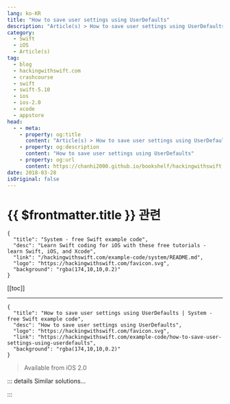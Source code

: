 ```yaml
---
lang: ko-KR
title: "How to save user settings using UserDefaults"
description: "Article(s) > How to save user settings using UserDefaults"
category:
  - Swift
  - iOS
  - Article(s)
tag: 
  - blog
  - hackingwithswift.com
  - crashcourse
  - swift
  - swift-5.10
  - ios
  - ios-2.0
  - xcode
  - appstore
head:
  - - meta:
    - property: og:title
      content: "Article(s) > How to save user settings using UserDefaults"
    - property: og:description
      content: "How to save user settings using UserDefaults"
    - property: og:url
      content: https://chanhi2000.github.io/bookshelf/hackingwithswift.com/example-code/how-to-save-user-settings-using-userdefaults.html
date: 2018-03-28
isOriginal: false
---
```


# {{ $frontmatter.title }} 관련

```component VPCard
{
  "title": "System - free Swift example code",
  "desc": "Learn Swift coding for iOS with these free tutorials - learn Swift, iOS, and Xcode",
  "link": "/hackingwithswift.com/example-code/system/README.md",
  "logo": "https://hackingwithswift.com/favicon.svg",
  "background": "rgba(174,10,10,0.2)"
}
```

[[toc]]

---

```component VPCard
{
  "title": "How to save user settings using UserDefaults | System - free Swift example code",
  "desc": "How to save user settings using UserDefaults",
  "logo": "https://hackingwithswift.com/favicon.svg",
  "link": "https://hackingwithswift.com/example-code/how-to-save-user-settings-using-userdefaults",
  "background": "rgba(174,10,10,0.2)"
}
```

> Available from iOS 2.0

<VidStack src="youtube/HxVOahmfwz0" />

<!-- TODO: 작성 -->

<!-- 
All iOS apps have a built in data dictionary that stores small amounts of user settings for as long as the app is installed. This system, called `UserDefaults` can save integers, booleans, strings, arrays, dictionaries, dates and more, but you should be careful not to save too much data because it will slow the launch of your app.

Here's an example of setting some values:

```swift
let defaults = UserDefaults.standard
defaults.set(25, forKey: "Age")
defaults.set(true, forKey: "UseTouchID")
defaults.set(CGFloat.pi, forKey: "Pi")

defaults.set("Paul Hudson", forKey: "Name")
defaults.set(Date.now, forKey: "LastRun")
```

When you set values like that, they become permanent - you can quit the app then re-launch and they'll still be there, so it's the ideal way to store app configuration data. As an advance warning, you might find some old tutorials recommend calling the `synchronize()` method to force your data to save, but Apple has asked us not to do that for some years now.

As mentioned, you can use `UserDefaults` to store arrays and dictionaries, like this:

```swift
let array = ["Hello", "World"]
defaults.set(array, forKey: "SavedArray")

let dict = ["Name": "Paul", "Country": "UK"]
defaults.set(dict, forKey: "SavedDict")
```

When it comes to reading data back, it's still easy but has an important proviso: `UserDefaults` will return a default value if the setting can't be found. You need to know what these default values are so that you don't confuse them with real values that you set. Here they are:

- `integer(forKey:)` returns an integer if the key existed, or 0 if not.
<li>`bool(forKey:)` returns a boolean if the key existed, or false if not.
<li>`float(forKey:)` returns a float if the key existed, or 0.0 if not.
<li>`double(forKey:)` returns a double if the key existed, or 0.0 if not.
<li>`object(forKey:)` returns `AnyObject?` so you need to conditionally typecast it to your data type.

With that in mind, you can read values back like this:

```swift
let age = defaults.integer(forKey: "Age")
let useTouchID = defaults.bool(forKey: "UseTouchID")
let pi = defaults.double(forKey: "Pi")
```

When retrieving objects, the result is optional. This means you can either accept the optionality, or typecast it to a non-optional type and use the nil coalescing operator to handle missing values. For example:

```swift
let savedArray = defaults.object(forKey: "SavedArray") as? [String] ?? [String]()
```

-->

::: details Similar solutions…

<!--
/example-code/system/how-to-load-and-save-a-struct-in-userdefaults-using-codable">How to load and save a struct in UserDefaults using Codable 
/quick-start/swiftui/how-to-create-multi-column-lists-using-table">How to create multi-column lists using Table 
/example-code/system/how-to-store-userdefaults-options-in-icloud">How to store UserDefaults options in iCloud 
/quick-start/swiftui/how-to-save-and-load-navigationstack-paths-using-codable">How to save and load NavigationStack paths using Codable 
/example-code/media/how-to-save-a-uiimage-to-a-file-using-jpegdata-and-pngdata">How to save a UIImage to a file using jpegData() and pngData()</a>
-->

:::

